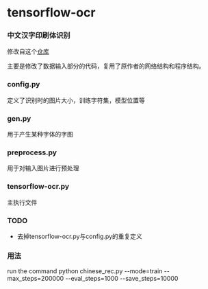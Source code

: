 # tensorflow-ocr

### 中文汉字印刷体识别
修改自这个[仓库](https://github.com/soloice/Chinese-Character-Recognition)

主要是修改了数据输入部分的代码，复用了原作者的网络结构和程序结构。

### config.py
定义了识别时的图片大小，训练字符集，模型位置等

### gen.py
用于产生某种字体的字图

### preprocess.py
用于对输入图片进行预处理

### tensorflow-ocr.py
主执行文件

### TODO
+ 去掉tensorflow-ocr.py与config.py的重复定义

### 用法
run the command python chinese_rec.py --mode=train --max_steps=200000 --eval_steps=1000 --save_steps=10000
